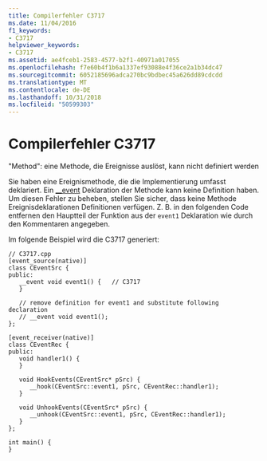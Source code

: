 ```yaml
---
title: Compilerfehler C3717
ms.date: 11/04/2016
f1_keywords:
- C3717
helpviewer_keywords:
- C3717
ms.assetid: ae4fceb1-2583-4577-b2f1-40971a017055
ms.openlocfilehash: f7e60b4f1b6a1337ef93088e4f36ce2a1b34dc47
ms.sourcegitcommit: 6052185696adca270bc9bdbec45a626dd89cdcdd
ms.translationtype: MT
ms.contentlocale: de-DE
ms.lasthandoff: 10/31/2018
ms.locfileid: "50599303"
---
```

# <a name="compiler-error-c3717"></a>Compilerfehler C3717

"Method": eine Methode, die Ereignisse auslöst, kann nicht definiert werden

Sie haben eine Ereignismethode, die die Implementierung umfasst deklariert. Ein [__event](../../cpp/event.md) Deklaration der Methode kann keine Definition haben. Um diesen Fehler zu beheben, stellen Sie sicher, dass keine Methode Ereignisdeklarationen Definitionen verfügen. Z. B. in den folgenden Code entfernen den Hauptteil der Funktion aus der `event1` Deklaration wie durch den Kommentaren angegeben.

Im folgende Beispiel wird die C3717 generiert:

```
// C3717.cpp
[event_source(native)]
class CEventSrc {
public:
   __event void event1() {   // C3717
   }

   // remove definition for event1 and substitute following declaration
   // __event void event1();
};

[event_receiver(native)]
class CEventRec {
public:
   void handler1() {
   }

   void HookEvents(CEventSrc* pSrc) {
      __hook(CEventSrc::event1, pSrc, CEventRec::handler1);
   }

   void UnhookEvents(CEventSrc* pSrc) {
      __unhook(CEventSrc::event1, pSrc, CEventRec::handler1);
   }
};

int main() {
}
```